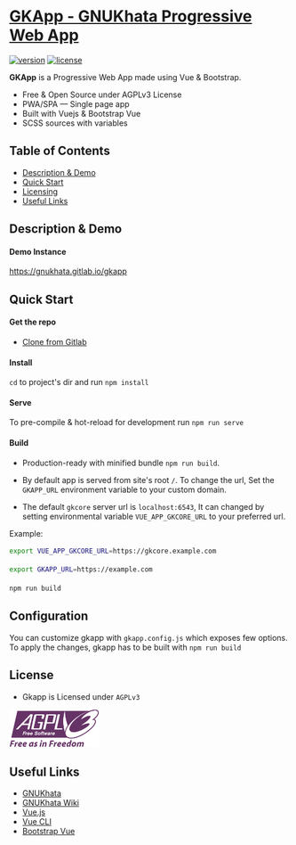 # [GKApp - GNUKhata Progressive Web App](https://gitlab.com/gnukhata/gkapp)

[![version](https://img.shields.io/badge/version-0.0.1-blue.svg)](https://gitlab.com/gnukhata/gkapp) [![license](https://img.shields.io/badge/license-AGPLv3-blue.svg)](https://gitlab.com/gnukhata/gkapp)

**GKApp** is a Progressive Web App made using Vue & Bootstrap.

- Free & Open Source under AGPLv3 License
- PWA/SPA — Single page app
- Built with Vuejs & Bootstrap Vue
- SCSS sources with variables

## Table of Contents

- [Description & Demo](#description--demo)
- [Quick Start](#quick-start)
- [Licensing](#licensing)
- [Useful Links](#useful-links)

## Description & Demo

#### Demo Instance

https://gnukhata.gitlab.io/gkapp

## Quick Start

#### Get the repo

- [Clone from Gitlab](https://gitlab.com/gnukhata/gkapp)

#### Install

`cd` to project's dir and run `npm install`

#### Serve

To pre-compile & hot-reload for development run `npm run serve`

#### Build

- Production-ready with minified bundle `npm run build`.

- By default app is served from site's root `/`. To change the url, Set the `GKAPP_URL` environment variable to your custom domain.

- The default `gkcore` server url is `localhost:6543`, It can changed by setting environmental
  variable `VUE_APP_GKCORE_URL` to your preferred url.

Example:

```bash
export VUE_APP_GKCORE_URL=https://gkcore.example.com

export GKAPP_URL=https://example.com

npm run build
```

## Configuration

You can customize gkapp with `gkapp.config.js` which exposes few options. To apply the changes,
gkapp has to be built with `npm run build`

## License

- Gkapp is Licensed under `AGPLv3`

![AGPLv3](public/img/agpl3.png)

## Useful Links

- [GNUKhata](https://gnukhata.org/)
- [GNUKhata Wiki](https://gitlab.com/gnukhata/gkapp/-/wikis/home)
- [Vue.js](https://vuejs.org)
- [Vue CLI](https://cli.vuejs.org)
- [Bootstrap Vue](https://bootstrap-vue.org)
